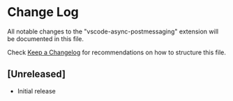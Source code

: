 # Change Log

All notable changes to the "vscode-async-postmessaging" extension will be documented in this file.

Check [Keep a Changelog](http://keepachangelog.com/) for recommendations on how to structure this file.

## [Unreleased]

- Initial release